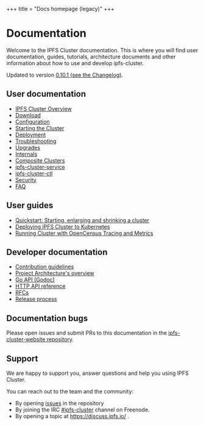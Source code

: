 +++
title = "Docs homepage (legacy)"
+++

# Documentation

Welcome to the IPFS Cluster documentation. This is where you will find user documentation, guides, tutorials, architecture documents and other information about how to use and develop ipfs-cluster.

<div class="tipbox tip">Updated to version <a href="https://github.com/ipfs/ipfs-cluster/blob/master/CHANGELOG.md">0.10.1 (see the Changelog)</a>.</div>


## User documentation

* [IPFS Cluster Overview](overview)
* [Download](../download)
* [Configuration](configuration)
* [Starting the Cluster](starting)
* [Deployment](deployment)
* [Troubleshooting](troubleshooting)
* [Upgrades](upgrades)
* [Internals](internals)
* [Composite Clusters](composite-clusters)
* [ipfs-cluster-service](ipfs-cluster-service)
* [ipfs-cluster-ctl](ipfs-cluster-ctl)
* [Security](security)
* [FAQ](faq)

## User guides

* [Quickstart: Starting, enlarging and shrinking a cluster](quickstart)
* [Deploying IPFS Cluster to Kubernetes](k8s)
* [Running Cluster with OpenCensus Tracing and Metrics](opencensus)

## Developer documentation

* [Contribution guidelines](developer/contribute)
* [Project Architecture's overview](developer/architecture)
* [Go API (Godoc)](https://godoc.org/github.com/ipfs/ipfs-cluster)
* [HTTP API reference](developer/api)
* [RFCs](developer/rfcs)
* [Release process](developer/release)

## Documentation bugs

Please open issues and submit PRs to this documentation in the [ipfs-cluster-website repository](https://github.com/ipfs/ipfs-cluster-website/issues).

## Support

We are happy to support you, answer questions and help you using IPFS Cluster.

You can reach out to the team and the community:

* By opening [issues](https://github.com/ipfs/ipfs-cluster/issues) in the repository
* By joining the IRC [\#ipfs-cluster](http://webchat.freenode.net/?channels=%23ipfs-cluster) channel on Freenode.
* By opening a topic at https://discuss.ipfs.io/ .
